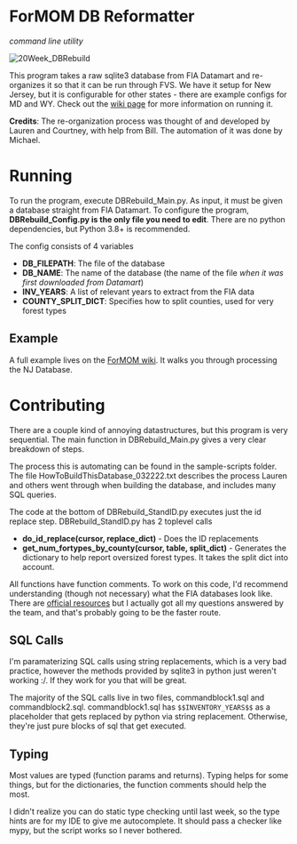 # ForMOM DB Reformatter
*command line utility*

![20Week_DBRebuild](https://user-images.githubusercontent.com/49537988/178081051-e70ae0e2-faeb-45b7-9502-6a4190c1dbf1.png)

This program takes a raw sqlite3 database from FIA Datamart and re-organizes it so that it can be run through FVS. 
We have it setup for New Jersey, but it is configurable for other states - there are example configs for MD and WY.
Check out the [wiki page](https://github.com/New-Jersey-Forest-Service/ForMOM/wiki/FVS#inputs) for more information on running it.

**Credits**: 
The re-organization process was thought of and developed by Lauren and Courtney, with help from Bill.
The automation of it was done by Michael.


# Running
To run the program, execute DBRebuild_Main.py.
As input, it must be given a database straight from FIA Datamart.
To configure the program, 
**DBRebuild_Config.py is the only file you need to edit**.
There are no python dependencies, but Python 3.8+ is recommended.

The config consists of 4 variables
 - **DB_FILEPATH**: The file of the database
 - **DB_NAME**: The name of the database (the name of the file *when it was first downloaded from Datamart*)
 - **INV_YEARS**: A list of relevant years to extract from the FIA data
 - **COUNTY_SPLIT_DICT**: Specifies how to split counties, used for very forest types

## Example
A full example lives on the [ForMOM wiki](https://github.com/New-Jersey-Forest-Service/ForMOM/wiki/FVS#configuring-dbrebuild).
It walks you through processing the NJ Database.


# Contributing

There are a couple kind of annoying datastructures, but this program is
very sequential. The main function in DBRebuild_Main.py gives a very clear
breakdown of steps.

The process this is automating can be found in the sample-scripts folder.
The file HowToBuildThisDatabase_032222.txt describes the process
Lauren and others went through when building the database, and
includes many SQL queries.

The code at the bottom of DBRebuild_StandID.py executes just the id replace
step. DBRebuild_StandID.py has 2 toplevel calls
 - **do_id_replace(cursor, replace_dict)** - Does the ID replacements
 - **get_num_fortypes_by_county(cursor, table, split_dict)** - Generates the dictionary to help report oversized forest types. It takes the split dict into account.

All functions have function comments. To work on this code, I'd recommend understanding
(though not necessary) what the FIA databases look like. There are
[official resources](https://www.fia.fs.fed.us/library/database-documentation/index.php)
but I actually got all my questions answered by the team, and that's probably going to
be the faster route.


## SQL Calls
I'm paramaterizing SQL calls using string replacements, which
is a very bad practice, however the methods provided by sqlite3
in python just weren't working :/. If they work for you that will be
great.

The majority of the SQL calls live in two files, commandblock1.sql
and commandblock2.sql. commandblock1.sql has ``$$INVENTORY_YEARS$$`` as
a placeholder that gets replaced by python via string replacement.
Otherwise, they're just pure blocks of sql that get executed.


## Typing
Most values are typed (function params and returns). Typing helps for some things,
but for the dictionaries, the function comments should help the most.

I didn't realize you can do static type checking until last week, so the type
hints are for my IDE to give me autocomplete. It should pass a checker like
mypy, but the script works so I never bothered.





